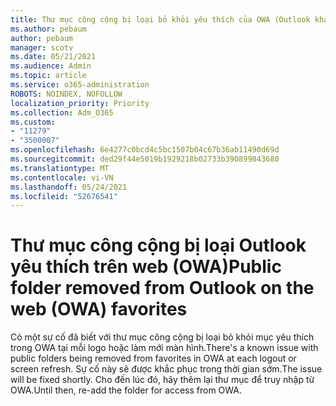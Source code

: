 ```yaml
---
title: Thư mục công cộng bị loại bỏ khỏi yêu thích của OWA (Outlook khác trên web)
ms.author: pebaum
author: pebaum
manager: scotv
ms.date: 05/21/2021
ms.audience: Admin
ms.topic: article
ms.service: o365-administration
ROBOTS: NOINDEX, NOFOLLOW
localization_priority: Priority
ms.collection: Adm_O365
ms.custom:
- "11279"
- "3500007"
ms.openlocfilehash: 6e4277c0bcd4c5bc1507b04c67b36ab11490d69d
ms.sourcegitcommit: ded29f44e5019b1929218b02733b390899843680
ms.translationtype: MT
ms.contentlocale: vi-VN
ms.lasthandoff: 05/24/2021
ms.locfileid: "52676541"
---
```

# <a name="public-folder-removed-from-outlook-on-the-web-owa-favorites"></a><span data-ttu-id="e77d2-102">Thư mục công cộng bị loại Outlook yêu thích trên web (OWA)</span><span class="sxs-lookup"><span data-stu-id="e77d2-102">Public folder removed from Outlook on the web (OWA) favorites</span></span>

<span data-ttu-id="e77d2-103">Có một sự cố đã biết với thư mục công cộng bị loại bỏ khỏi mục yêu thích trong OWA tại mỗi logo hoặc làm mới màn hình.</span><span class="sxs-lookup"><span data-stu-id="e77d2-103">There's a known issue with public folders being removed from favorites in OWA at each logout or screen refresh.</span></span> <span data-ttu-id="e77d2-104">Sự cố này sẽ được khắc phục trong thời gian sớm.</span><span class="sxs-lookup"><span data-stu-id="e77d2-104">The issue will be fixed shortly.</span></span> <span data-ttu-id="e77d2-105">Cho đến lúc đó, hãy thêm lại thư mục để truy nhập từ OWA.</span><span class="sxs-lookup"><span data-stu-id="e77d2-105">Until then, re-add the folder for access from OWA.</span></span>